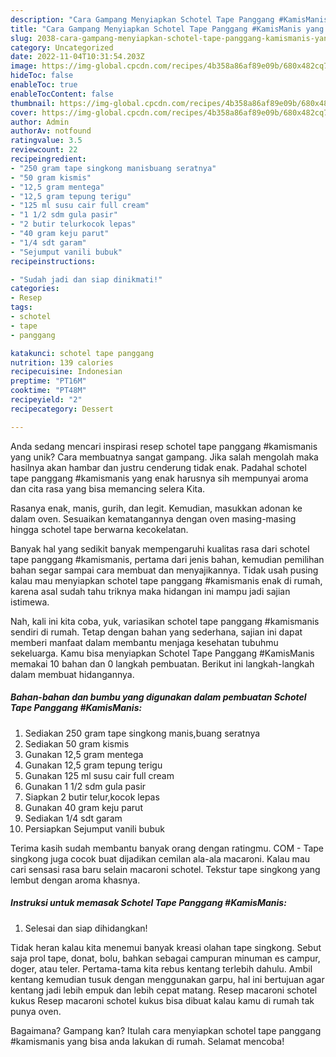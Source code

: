 ```yaml
---
description: "Cara Gampang Menyiapkan Schotel Tape Panggang #KamisManis yang Mantap"
title: "Cara Gampang Menyiapkan Schotel Tape Panggang #KamisManis yang Mantap"
slug: 2038-cara-gampang-menyiapkan-schotel-tape-panggang-kamismanis-yang-mantap
category: Uncategorized
date: 2022-11-04T10:31:54.203Z
image: https://img-global.cpcdn.com/recipes/4b358a86af89e09b/680x482cq70/schotel-tape-panggang-kamismanis-foto-resep-utama.jpg
hideToc: false
enableToc: true
enableTocContent: false
thumbnail: https://img-global.cpcdn.com/recipes/4b358a86af89e09b/680x482cq70/schotel-tape-panggang-kamismanis-foto-resep-utama.jpg
cover: https://img-global.cpcdn.com/recipes/4b358a86af89e09b/680x482cq70/schotel-tape-panggang-kamismanis-foto-resep-utama.jpg
author: Admin
authorAv: notfound
ratingvalue: 3.5
reviewcount: 22
recipeingredient:
- "250 gram tape singkong manisbuang seratnya"
- "50 gram kismis"
- "12,5 gram mentega"
- "12,5 gram tepung terigu"
- "125 ml susu cair full cream"
- "1 1/2 sdm gula pasir"
- "2 butir telurkocok lepas"
- "40 gram keju parut"
- "1/4 sdt garam"
- "Sejumput vanili bubuk"
recipeinstructions:

- "Sudah jadi dan siap dinikmati!"
categories:
- Resep
tags:
- schotel
- tape
- panggang

katakunci: schotel tape panggang 
nutrition: 139 calories
recipecuisine: Indonesian
preptime: "PT16M"
cooktime: "PT48M"
recipeyield: "2"
recipecategory: Dessert

---
```





Anda sedang mencari inspirasi resep schotel tape panggang #kamismanis yang unik? Cara membuatnya sangat gampang. Jika salah mengolah maka hasilnya akan hambar dan justru cenderung tidak enak. Padahal schotel tape panggang #kamismanis yang enak harusnya sih mempunyai aroma dan cita rasa yang bisa memancing selera Kita.





Rasanya enak, manis, gurih, dan legit. Kemudian, masukkan adonan ke dalam oven. Sesuaikan kematangannya dengan oven masing-masing hingga schotel tape berwarna kecokelatan.

Banyak hal yang sedikit banyak mempengaruhi kualitas rasa dari schotel tape panggang #kamismanis, pertama dari jenis bahan, kemudian pemilihan bahan segar sampai cara membuat dan menyajikannya. Tidak usah pusing kalau mau menyiapkan schotel tape panggang #kamismanis enak di rumah, karena asal sudah tahu triknya maka hidangan ini mampu jadi sajian istimewa.






Nah, kali ini kita coba, yuk, variasikan schotel tape panggang #kamismanis sendiri di rumah. Tetap dengan bahan yang sederhana, sajian ini dapat memberi manfaat dalam membantu menjaga kesehatan tubuhmu sekeluarga. Kamu bisa menyiapkan Schotel Tape Panggang #KamisManis memakai 10 bahan dan 0 langkah pembuatan. Berikut ini langkah-langkah dalam membuat hidangannya.

<!--inarticleads1-->

##### Bahan-bahan dan bumbu yang digunakan dalam pembuatan Schotel Tape Panggang #KamisManis:

1. Sediakan 250 gram tape singkong manis,buang seratnya
1. Sediakan 50 gram kismis
1. Gunakan 12,5 gram mentega
1. Gunakan 12,5 gram tepung terigu
1. Gunakan 125 ml susu cair full cream
1. Gunakan 1 1/2 sdm gula pasir
1. Siapkan 2 butir telur,kocok lepas
1. Gunakan 40 gram keju parut
1. Sediakan 1/4 sdt garam
1. Persiapkan Sejumput vanili bubuk


Terima kasih sudah membantu banyak orang dengan ratingmu. COM - Tape singkong juga cocok buat dijadikan cemilan ala-ala macaroni. Kalau mau cari sensasi rasa baru selain macaroni schotel. Tekstur tape singkong yang lembut dengan aroma khasnya. 

<!--inarticleads2-->

##### Instruksi untuk memasak Schotel Tape Panggang #KamisManis:


1. Selesai dan siap dihidangkan!

Tidak heran kalau kita menemui banyak kreasi olahan tape singkong. Sebut saja prol tape, donat, bolu, bahkan sebagai campuran minuman es campur, doger, atau teler. Pertama-tama kita rebus kentang terlebih dahulu. Ambil kentang kemudian tusuk dengan menggunakan garpu, hal ini bertujuan agar kentang jadi lebih empuk dan lebih cepat matang. Resep macaroni schotel kukus Resep macaroni schotel kukus bisa dibuat kalau kamu di rumah tak punya oven. 

Bagaimana? Gampang kan? Itulah cara menyiapkan schotel tape panggang #kamismanis yang bisa anda lakukan di rumah. Selamat mencoba!

